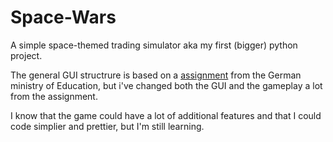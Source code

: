 # Space-Wars
A simple space-themed trading simulator aka my first (bigger) python project.

The general GUI structrure is based on a [assignment](https://informatik.bildung-rp.de/fileadmin/user_upload/informatik.bildung-rp.de/Fortbildung/FB_SpieleProgrammieren/SPIELE-171017-Jakobs_Modul1SpiceWars.pdf) from the German ministry of Education, but i've changed both the GUI and the gameplay a lot from the assignment.

I know that the game could have a lot of additional features and that I could code simplier and prettier, but I'm still learning.
